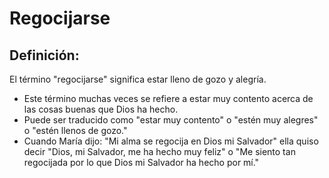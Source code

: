 # Regocijarse

## Definición: 

El término "regocijarse" significa estar lleno de gozo y alegría.

* Este término muchas veces se refiere a estar muy contento acerca de las cosas buenas que Dios ha hecho.
* Puede ser traducido como "estar muy contento" o "estén muy alegres" o "estén llenos de gozo."
* Cuando María dijo: "Mi alma se regocija en Dios mi Salvador" ella quiso decir "Dios, mi Salvador, me ha hecho muy feliz"  o "Me siento tan regocijada por lo que Dios mi Salvador ha hecho por mí."

